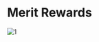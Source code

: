 # Merit Rewards

![1](https://user-images.githubusercontent.com/96024117/182746037-28f6f619-f966-45d2-8ab1-1af5aae0c1b4.png)
